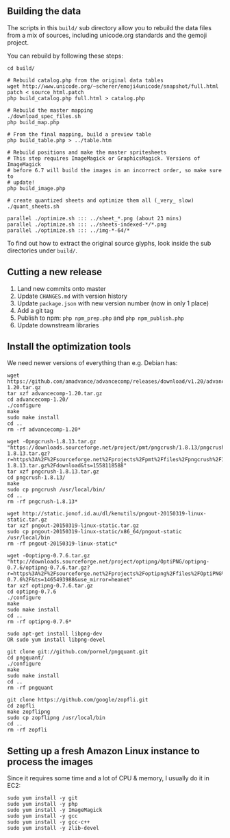 ## Building the data

The scripts in this `build/` sub directory allow you to rebuild the data files 
from a mix of sources, including unicode.org standards and the gemoji project.

You can rebuild by following these steps:

	cd build/

	# Rebuild catalog.php from the original data tables
	wget http://www.unicode.org/~scherer/emoji4unicode/snapshot/full.html
	patch < source_html.patch
	php build_catalog.php full.html > catalog.php

	# Rebuild the master mapping
	./download_spec_files.sh
	php build_map.php

	# From the final mapping, build a preview table
	php build_table.php > ../table.htm

	# Rebuild positions and make the master spritesheets
	# This step requires ImageMagick or GraphicsMagick. Versions of ImageMagick
	# before 6.7 will build the images in an incorrect order, so make sure to
	# update!
	php build_image.php

	# create quantized sheets and optimize them all (_very_ slow)
	./quant_sheets.sh

	parallel ./optimize.sh ::: ../sheet_*.png (about 23 mins)
	parallel ./optimize.sh ::: ../sheets-indexed-*/*.png
	parallel ./optimize.sh ::: ../img-*-64/*


To find out how to extract the original source glyphs, look inside the sub
directories under `build/`.


## Cutting a new release

1. Land new commits onto master
2. Update `CHANGES.md` with version history
3. Update `package.json` with new version number (now in only 1 place)
4. Add a git tag
5. Publish to npm: `php npm_prep.php` and `php npm_publish.php`
6. Update downstream libraries


## Install the optimization tools

We need newer versions of everything than e.g. Debian has:

    wget https://github.com/amadvance/advancecomp/releases/download/v1.20/advancecomp-1.20.tar.gz
    tar xzf advancecomp-1.20.tar.gz
    cd advancecomp-1.20/
    ./configure
    make
    sudo make install
    cd ..
    rm -rf advancecomp-1.20*

    wget -Opngcrush-1.8.13.tar.gz "https://downloads.sourceforge.net/project/pmt/pngcrush/1.8.13/pngcrush-1.8.13.tar.gz?r=https%3A%2F%2Fsourceforge.net%2Fprojects%2Fpmt%2Ffiles%2Fpngcrush%2F1.8.13%2Fpngcrush-1.8.13.tar.gz%2Fdownload&ts=1558118588"
    tar xzf pngcrush-1.8.13.tar.gz
    cd pngcrush-1.8.13/
    make
    sudo cp pngcrush /usr/local/bin/
    cd ..
    rm -rf pngcrush-1.8.13*

    wget http://static.jonof.id.au/dl/kenutils/pngout-20150319-linux-static.tar.gz
    tar xzf pngout-20150319-linux-static.tar.gz
    sudo cp pngout-20150319-linux-static/x86_64/pngout-static /usr/local/bin
    rm -rf pngout-20150319-linux-static*

    wget -Ooptipng-0.7.6.tar.gz "http://downloads.sourceforge.net/project/optipng/OptiPNG/optipng-0.7.6/optipng-0.7.6.tar.gz?r=https%3A%2F%2Fsourceforge.net%2Fprojects%2Foptipng%2Ffiles%2FOptiPNG%2Foptipng-0.7.6%2F&ts=1465493988&use_mirror=heanet"
    tar xzf optipng-0.7.6.tar.gz
    cd optipng-0.7.6
    ./configure
    make
    sudo make install
    cd ..
    rm -rf optipng-0.7.6*

    sudo apt-get install libpng-dev
    OR sudo yum install libpng-devel
    
    git clone git://github.com/pornel/pngquant.git
    cd pngquant/
    ./configure
    make
    sudo make install
    cd ..
    rm -rf pngquant

    git clone https://github.com/google/zopfli.git
    cd zopfli
    make zopflipng
    sudo cp zopflipng /usr/local/bin
    cd ..
    rm -rf zopfli

## Setting up a fresh Amazon Linux instance to process the images

Since it requires some time and a lot of CPU & memory, I usually do it in EC2:

    sudo yum install -y git
    sudo yum install -y php
    sudo yum install -y ImageMagick
    sudo yum install -y gcc
    sudo yum install -y gcc-c++
    sudo yum install -y zlib-devel


